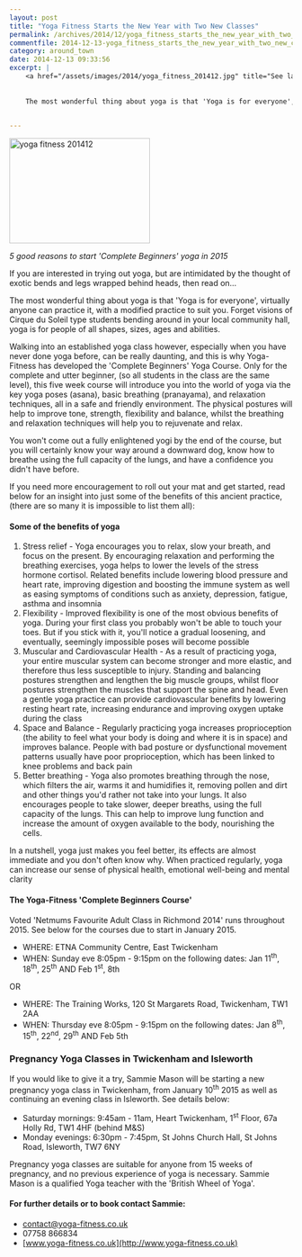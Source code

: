 ```yaml
---
layout: post
title: "Yoga Fitness Starts the New Year with Two New Classes"
permalink: /archives/2014/12/yoga_fitness_starts_the_new_year_with_two_new_clas.html
commentfile: 2014-12-13-yoga_fitness_starts_the_new_year_with_two_new_clas
category: around_town
date: 2014-12-13 09:33:56
excerpt: |
    <a href="/assets/images/2014/yoga_fitness_201412.jpg" title="See larger version of - yoga fitness 201412"><img src="/assets/images/2014/yoga_fitness_201412_thumb.jpg" width="150" height="112" alt="yoga fitness 201412" class="photo right" /></a>
    
    
    The most wonderful thing about yoga is that 'Yoga is for everyone', virtually anyone can practice it, with a modified practice to suit you. Forget visions of Cirque du Soleil type students bending around in your local community hall, yoga is for people of all shapes, sizes, ages and abilities.
    

---
```


<a href="/assets/images/2014/yoga_fitness_201412.jpg" title="See larger version of - yoga fitness 201412"><img src="/assets/images/2014/yoga_fitness_201412_thumb.jpg" width="250" height="187" alt="yoga fitness 201412" class="photo right" /></a>

*5 good reasons to start 'Complete Beginners' yoga in 2015*

If you are interested in trying out yoga, but are intimidated by the thought of exotic bends and legs wrapped behind heads, then read on...

The most wonderful thing about yoga is that 'Yoga is for everyone', virtually anyone can practice it, with a modified practice to suit you. Forget visions of Cirque du Soleil type students bending around in your local community hall, yoga is for people of all shapes, sizes, ages and abilities.

Walking into an established yoga class however, especially when you have never done yoga before, can be really daunting, and this is why Yoga-Fitness has developed the 'Complete Beginners' Yoga Course. Only for the complete and utter beginner, (so all students in the class are the same level), this five week course will introduce you into the world of yoga via the key yoga poses (asana), basic breathing (pranayama), and relaxation techniques, all in a safe and friendly environment. The physical postures will help to improve tone, strength, flexibility and balance, whilst the breathing and relaxation techniques will help you to rejuvenate and relax.

You won't come out a fully enlightened yogi by the end of the course, but you will certainly know your way around a downward dog, know how to breathe using the full capacity of the lungs, and have a confidence you didn't have before.

If you need more encouragement to roll out your mat and get started, read below for an insight into just some of the benefits of this ancient practice, (there are so many it is impossible to list them all):

#### Some of the benefits of yoga

1.  Stress relief - Yoga encourages you to relax, slow your breath, and focus on the present. By encouraging relaxation and performing the breathing exercises, yoga helps to lower the levels of the stress hormone cortisol. Related benefits include lowering blood pressure and heart rate, improving digestion and boosting the immune system as well as easing symptoms of conditions such as anxiety, depression, fatigue, asthma and insomnia
2.  Flexibility - Improved flexibility is one of the most obvious benefits of yoga. During your first class you probably won't be able to touch your toes. But if you stick with it, you'll notice a gradual loosening, and eventually, seemingly impossible poses will become possible
3.  Muscular and Cardiovascular Health - As a result of practicing yoga, your entire muscular system can become stronger and more elastic, and therefore thus less susceptible to injury. Standing and balancing postures strengthen and lengthen the big muscle groups, whilst floor postures strengthen the muscles that support the spine and head. Even a gentle yoga practice can provide cardiovascular benefits by lowering resting heart rate, increasing endurance and improving oxygen uptake during the class
4.  Space and Balance - Regularly practicing yoga increases proprioception (the ability to feel what your body is doing and where it is in space) and improves balance. People with bad posture or dysfunctional movement patterns usually have poor proprioception, which has been linked to knee problems and back pain
5.  Better breathing - Yoga also promotes breathing through the nose, which filters the air, warms it and humidifies it, removing pollen and dirt and other things you'd rather not take into your lungs. It also encourages people to take slower, deeper breaths, using the full capacity of the lungs. This can help to improve lung function and increase the amount of oxygen available to the body, nourishing the cells.

In a nutshell, yoga just makes you feel better, its effects are almost immediate and you don't often know why. When practiced regularly, yoga can increase our sense of physical health, emotional well-being and mental clarity

#### The Yoga-Fitness 'Complete Beginners Course'

Voted 'Netmums Favourite Adult Class in Richmond 2014' runs throughout 2015. See below for the courses due to start in January 2015.

-   WHERE: ETNA Community Centre, East Twickenham
-   WHEN: Sunday eve 8:05pm - 9:15pm on the following dates: Jan 11<sup>th</sup>, 18<sup>th</sup>, 25<sup>th</sup> AND Feb 1<sup>st</sup>, 8th

OR

-   WHERE: The Training Works, 120 St Margarets Road, Twickenham, TW1 2AA
-   WHEN: Thursday eve 8:05pm - 9:15pm on the following dates: Jan 8<sup>th</sup>, 15<sup>th</sup>, 22<sup>nd</sup>, 29<sup>th</sup> AND Feb 5th

### Pregnancy Yoga Classes in Twickenham and Isleworth

If you would like to give it a try, Sammie Mason will be starting a new pregnancy yoga class in Twickenham, from January 10<sup>th</sup> 2015 as well as continuing an evening class in Isleworth. See details below:

-   Saturday mornings: 9:45am - 11am, Heart Twickenham, 1<sup>st</sup> Floor, 67a Holly Rd, TW1 4HF (behind M&S)
-   Monday evenings: 6:30pm - 7:45pm, St Johns Church Hall, St Johns Road, Isleworth, TW7 6NY

Pregnancy yoga classes are suitable for anyone from 15 weeks of pregnancy, and no previous experience of yoga is necessary. Sammie Mason is a qualified Yoga teacher with the 'British Wheel of Yoga'.

#### For further details or to book contact Sammie:

-   <contact@yoga-fitness.co.uk>
-   07758 866834
-   [www.yoga-fitness.co.uk](http://www.yoga-fitness.co.uk)

